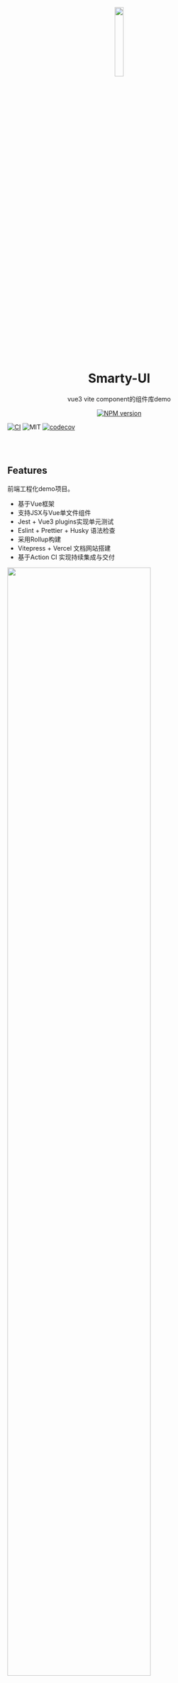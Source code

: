 <p align="center">
<img src="https://github.com/smarty-team/smarty-admin/blob/main/assets/logo.jpeg" style="width:20%;" />
</p>

<h1 align="center">Smarty-UI</h1>

<p align="center">
vue3 vite component的组件库demo
</p>

<p align="center">
<a href="https://www.npmjs.com/package/smarty-admin-ui"><img src="https://img.shields.io/npm/v/smarty-admin-ui?color=c95f8b&amp;label=" alt="NPM version"></a></p>


[![CI](https://github.com/beijiyibei/vite-comp/actions/workflows/main.yml/badge.svg?branch=default)](https://github.com/beijiyibei/vite-comp/actions/workflows/main.yml)
![MIT](https://img.shields.io/github/license/smarty-team/smarty-admin?color=red)
[![codecov](https://codecov.io/gh/smarty-team/smarty-admin/branch/main/graph/badge.svg?token=7QHP5W7BHZ)](https://codecov.io/gh/smarty-team/smarty-admin)

<br>
<br>

## Features

前端工程化demo项目。
- 基于Vue框架
- 支持JSX与Vue单文件组件
- Jest + Vue3 plugins实现单元测试
- Eslint + Prettier + Husky 语法检查
- 采用Rollup构建
- Vitepress + Vercel 文档网站搭建
- 基于Action CI 实现持续集成与交付

<img src="https://github.com/smarty-team/smarty-admin/blob/main/assets/demo.gif" style="width:80%;" />

## Browser Support

Modern browsers and Internet Explorer 10+.
